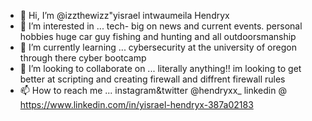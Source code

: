 - 👋 Hi, I’m @izzthewizz"yisrael intwaumeila Hendryx
- 👀 I’m interested in ... tech- big on news and current events. personal hobbies huge car guy fishing and hunting and all outdoorsmanship
- 🌱 I’m currently learning ... cybersecurity at the university of oregon through there cyber bootcamp
- 💞️ I’m looking to collaborate on ... literally anything!! im looking to get better at scripting and creating firewall and diffrent firewall rules
- 📫 How to reach me ... instagram&twitter @hendryxx_     linkedin @ https://www.linkedin.com/in/yisrael-hendryx-387a02183

<!---
izzthewizz/izzthewizz is a ✨ special ✨ repository because its `README.md` (this file) appears on your GitHub profile.
You can click the Preview link to take a look at your changes.
--->

